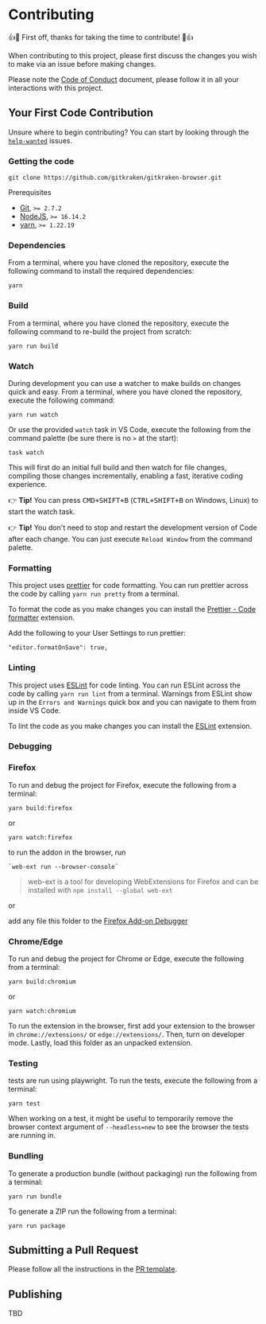 # Contributing

👍🎉 First off, thanks for taking the time to contribute! 🎉👍

When contributing to this project, please first discuss the changes you wish to make via an issue before making changes.

Please note the [Code of Conduct](CODE_OF_CONDUCT.md) document, please follow it in all your interactions with this project.

## Your First Code Contribution

Unsure where to begin contributing? You can start by looking through the [`help-wanted`](https://github.com/gitkraken/gitkraken-browser/labels/help-wanted) issues.

### Getting the code

```
git clone https://github.com/gitkraken/gitkraken-browser.git
```

Prerequisites

- [Git](https://git-scm.com/), `>= 2.7.2`
- [NodeJS](https://nodejs.org/), `>= 16.14.2`
- [yarn](https://yarnpkg.com/), `>= 1.22.19`

### Dependencies

From a terminal, where you have cloned the repository, execute the following command to install the required dependencies:

```
yarn
```

### Build

From a terminal, where you have cloned the repository, execute the following command to re-build the project from scratch:

```
yarn run build
```

### Watch

During development you can use a watcher to make builds on changes quick and easy. From a terminal, where you have cloned the repository, execute the following command:

```
yarn run watch
```

Or use the provided `watch` task in VS Code, execute the following from the command palette (be sure there is no `>` at the start):

```
task watch
```

This will first do an initial full build and then watch for file changes, compiling those changes incrementally, enabling a fast, iterative coding experience.

👉 **Tip!** You can press <kbd>CMD+SHIFT+B</kbd> (<kbd>CTRL+SHIFT+B</kbd> on Windows, Linux) to start the watch task.

👉 **Tip!** You don't need to stop and restart the development version of Code after each change. You can just execute `Reload Window` from the command palette.

### Formatting

This project uses [prettier](https://prettier.io/) for code formatting. You can run prettier across the code by calling `yarn run pretty` from a terminal.

To format the code as you make changes you can install the [Prettier - Code formatter](https://marketplace.visualstudio.com/items/esbenp.prettier-vscode) extension.

Add the following to your User Settings to run prettier:

```
"editor.formatOnSave": true,
```

### Linting

This project uses [ESLint](https://eslint.org/) for code linting. You can run ESLint across the code by calling `yarn run lint` from a terminal. Warnings from ESLint show up in the `Errors and Warnings` quick box and you can navigate to them from inside VS Code.

To lint the code as you make changes you can install the [ESLint](https://marketplace.visualstudio.com/items?itemName=dbaeumer.vscode-eslint) extension.

### Debugging

### Firefox

To run and debug the project for Firefox, execute the following from a terminal:

```
yarn build:firefox
```

or

```
yarn watch:firefox
```

to run the addon in the browser, run

```
`web-ext run --browser-console`
```

> web-ext is a tool for developing WebExtensions for Firefox and can be installed with `npm install --global web-ext`

or

add any file this folder to the [Firefox Add-on Debugger](about:debugging#/runtime/this-firefox)

### Chrome/Edge

To run and debug the project for Chrome or Edge, execute the following from a terminal:

```
yarn build:chromium
```

or

```
yarn watch:chromium
```

To run the extension in the browser, first add your extension to the browser in `chrome://extensions/` or `edge://extensions/`. Then, turn on developer mode. Lastly, load this folder as an unpacked extension.

### Testing

tests are run using playwright. To run the tests, execute the following from a terminal:

```
yarn test
```

When working on a test, it might be useful to temporarily remove the browser context argument of `--headless=new` to see the browser the tests are running in.

### Bundling

To generate a production bundle (without packaging) run the following from a terminal:

```
yarn run bundle
```

To generate a ZIP run the following from a terminal:

```
yarn run package
```

## Submitting a Pull Request

Please follow all the instructions in the [PR template](.github/PULL_REQUEST_TEMPLATE.md).

## Publishing

TBD
